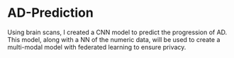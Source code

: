 # AD-Prediction
Using brain scans, I created a CNN model to predict the progression of AD. This model, along with a NN of the numeric data, will be used to create a multi-modal model with federated learning to ensure privacy. 
